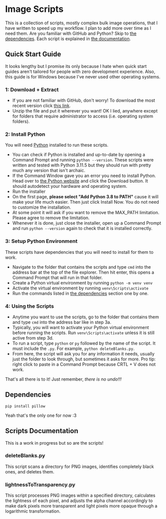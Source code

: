 
# Image Scripts
This is a collection of scripts, mostly complex bulk image operations, that I have written to speed up my workflow. I plan to add more over time as I need them. Are you familiar with GitHub and Python? Skip to [the dependencies](#dependencies). Each script is explained in [the documentation](#scripts-documentation).

## Quick Start Guide
It looks lengthy but I promise its only because I hate when quick start guides aren't tailored for people with zero development experience. Also, this guide is for Windows because I've never used other operating systems. 

### 1: Download + Extract
- If you are not familiar with GitHub, don't worry! To download the most recent version click [this link](https://github.com/shaftAlex/image-scripts/archive/refs/heads/main.zip).
- Unzip the file and put it wherever you want! OK I lied, anywhere except for folders that require administrator to access (i.e. operating system folders).

### 2: Install Python
You will need [Python](https://www.python.org/downloads/) installed to run these scripts.
- You can check if Python is installed and up-to-date by opening a Command Prompt and running `python --version`. These scripts were written and tested with Python 3.11.5 but they should run with pretty much any version that isn't archaic.
- If the Command Window gave you an error you need to install Python. Head over to [the Python website](https://www.python.org/downloads/) and click the Download button. It should autodetect your hardware and operating system. 
- Run the installer
- On the first page, **please select "Add Python 3.8 to PATH"** cause it will make your life much easier. Then just click Install Now. You do not need to customize the installation.
- At some point it will ask if you want to remove the MAX_PATH limitation. Please agree to remove the limitation. 
- Whenever it is done, just close the installer, open up a Command Prompt and run `python --version` again to check that it is installed correctly.

### 3: Setup Python Environment
These scripts have dependencies that you will need to install for them to work.
- Navigate to the folder that contains the scripts and type `cmd` into the address bar at the top of the file explorer. Then hit enter, this opens a Command Prompt that will run in that folder. 
- Create a Python virtual environment by running `python -m venv venv`
- Activate the virtual environment by running `venv\Scripts\activate`
- Run the commands listed in [the dependencies](#dependencies) section one by one. 

### 4: Using the Scripts
- Anytime you want to use the scripts, go to the folder that contains them and type `cmd` into the address bar like in step 3a. 
- Typically, you will want to activate your Python virtual environment before running the scripts. Run `venv\Scripts\activate` unless it is still active from step 3d.
- To run a script, type `python` or `py` followed by the name of the script. It must include the `.py`. For example, `python deleteBlanks.py`.
- From here, the script will ask you for any information it needs, usually just the folder to look through, but sometimes it asks for more. Pro tip: right click to paste in a Command Prompt because CRTL + V does not work.

That's all there is to it! Just remember, *there is no undo!!!*

## Dependencies
```pip install pillow```

Yeah that's the only one for now :3

## Scripts Documentation
This is a work in progress but so are the scripts!

### deleteBlanks.py
This script scans a directory for PNG images, identifies completely black ones, and deletes them.

### lightnessToTransparency.py
This script processes PNG images within a specified directory, calculates the lightness of each pixel, and adjusts the alpha channel accordingly to make dark pixels more transparent and light pixels more opaque through a logarithmic transformation.
